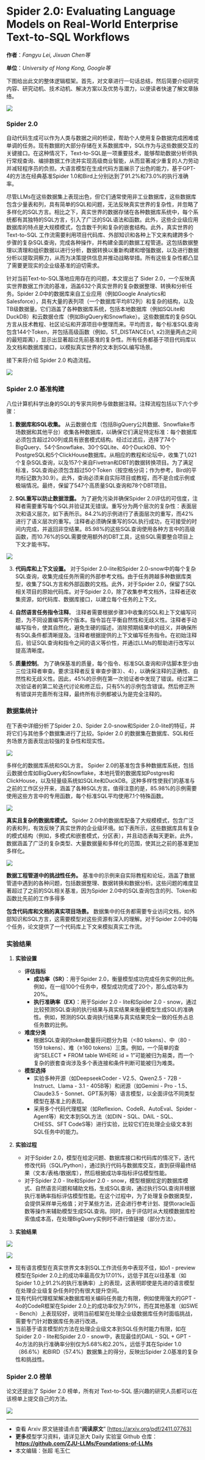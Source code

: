 # Spider 2.0: Evaluating Language Models on Real-World Enterprise Text-to-SQL Workflows

**作者**：*Fangyu Lei, Jixuan Chen等*

**单位**：*University of Hong Kong, Google等*


下图给出此文的整体逻辑框架。首先，对文章进行一句话总结，然后简要介绍研究内容、研究动机、技术动机、解决方案以及优势与潜力，以便读者快速了解文章脉络。

![](https://fastly.jsdelivr.net/gh/bucketio/img11@main/2024/11/17/1731837342120-ae307026-bf7f-489b-bd28-fb33c0836dbf.png)

### Spider 2.0

自动代码生成可以作为人类与数据之间的桥梁，帮助个人使用复杂数据完成困难或单调的任务。现有数据的大部分存储在关系数据库中，SQL作为与这些数据交互的关键接口。在这种情况下，Text-to-SQL是一项重要技术，能够帮助数据分析师执行常规查询、编排数据工作流并实现高级商业智能，从而显著减少重复的人力劳动并减轻程序员的负担。大语言模型在生成代码方面展示了出色的能力，基于GPT-4的方法在经典基准Spider 1.0和Bird上分别达到了91.2%和73.0%的执行准确率。

尽管LLMs在这些数据集上表现出色，但它们通常使用非工业数据库，这些数据库包含少量表和列，具有简单的SQL和问题，无法反映真实世界的复杂性，并忽略了多样化的SQL方言。相比之下，真实世界的数据存储在各种数据库系统中，每个系统都有其独特的SQL方言，引入了广泛的SQL语法和函数。此外，这些企业级应用数据库的特点是大规模模式，包含数千列和复杂的嵌套结构。此外，真实世界的 Text-to-SQL 工作流需要利用项目代码库、外部知识和各种上下文来构建跨多个步骤的复杂SQL查询，完成各种操作，并构建全面的数据工程管道。这包括数据整理以清理和组织数据以进行分析，数据转换以重新构建和增强数据，以及进行数据分析以提取洞察力，从而为决策提供信息并推动战略举措。所有这些复杂性都凸显了需要更现实的企业级基准的迫切需求。

针对当前Text-to-SQL落地应用存在的问题，本文提出了 Sider 2.0，一个反映真实世界数据工作流的基准，涵盖632个真实世界的复杂数据整理、转换和分析任务。Spider 2.0中的数据库来自工业应用（例如Google Analytics和Salesforce），具有大量的表列项（一个数据库平均812列）和复杂的结构，以及TB级数据量。它们涵盖了各种数据库系统，包括本地数据库（例如SQLite和DuckDB）和云数据仓库（例如BigQuery和Snowflake）。这些数据库的复杂SQL方言从技术教程、社区论坛和开源项目中整理而来。平均而言，每个标准SQL查询包含144个Token，并包括高级函数（例如，ST_DISTANCE(x1, x2)测量两点之间的最短距离），显示出显著超过先前基准的复杂性。所有任务都基于项目代码库以及文档和数据库接口，以模拟真实世界的文本到SQL编写场景。

接下来将介绍 Spider 2.0 构造流程。


![](https://fastly.jsdelivr.net/gh/bucketio/img1@main/2024/11/17/1731837389676-50aaee33-2882-461e-923b-d82d88342103.png)

### Spider 2.0 基准构建

八位计算机科学出身的SQL的专家共同参与做数据注释。注释流程包括以下六个步骤：

1) **数据库和SQL收集。** 从云数据仓库（包括BigQuery公共数据、Snowflake市场数据和其他平台）收集各种数据库，以确保它们满足特定标准：每个数据库必须包含超过200列或具有嵌套模式结构。经过过滤后，选择了74个BigQuery、54个Snowflake、30个SQLite、40个DuckDB、10个PostgreSQL和5个ClickHouse数据库。从相应的教程和论坛中，收集了1,021个复杂SQL查询，以及157个来自Fivetran和DBT的数据转换项目。为了满足标准，SQL查询必须包含超过50个Token（按空格分词；作为参考，Bird的平均标记数为30.9）。此外，查询必须来自实际项目或教程，而不是合成示例或极端情况。最终，保留了547个高质量SQL查询和78个DBT项目。

2. **SQL重写以防止数据泄露。** 为了避免污染并确保Spider 2.0评估的可信度，注释者需要重写每个SQL并验证其无错误。重写分为两个层次的复杂性：表面层次和语义层次，如下表所示。84.2%的示例进行了表面层次的重写，而42%进行了语义层次的重写。注释者必须确保重写的SQL执行成功，在可接受的时间内完成，并返回非空结果。85.98%的这些SQL查询使用各种方言中的高级函数，而10.76%的SQL需要使用额外的DBT工具，这些SQL需要整合项目上下文才能书写。


![](https://fastly.jsdelivr.net/gh/bucketio/img18@main/2024/11/17/1731837440128-68cc74dd-d61c-4d21-86fa-630462788716.png)

3) **代码库和上下文设置。** 对于Spider 2.0-lite和Spider 2.0-snow中的每个复杂SQL查询，收集完成任务所需的外部参考文档。由于任务跨越多种数据库类型，收集了SQL方言和外部函数的文档。此外，对于Spider 2.0，保留了SQL相关项目的原始代码库。对于Spider 2.0，除了收集参考文档外，注释者还收集资源，如代码库、数据库接口，以建立每个任务的上下文。

4) **自然语言任务指令注释**。 注释者需要根据步骤3中收集的SQL和上下文编写问题，为不同设置编写两个版本。指令旨在平衡自然性和无歧义性。注释者手动编写指令，使其自然化，避免生硬的描述，消除预期结果中的歧义，并确保所有SQL条件都清晰提及。注释者根据提供的上下文编写任务指令。在初始注释后，验证SQL查询和指令之间的语义等价性，并通过LLMs的帮助进行改写以提高清晰度。

6) **质量控制**。 为了确保基准的质量，每个指令、标准SQL查询和评估脚本至少由三位注释者审查。要求注释者反复审查步骤3）、4），以确保注释的正确性、自然性和无歧义性。因此，45%的示例在第一次验证者中发现了错误。经过第二次验证者的第二轮迭代讨论和修正后，只有5%的示例包含错误。然后修正所有错误并完善所有注释，最终所有示例都被认为是完全注释的。


### 数据集统计

在下表中详细分析了Spider 2.0、Spider 2.0-snow和Spider 2.0-lite的特征，并将它们与其他多个数据集进行了比较。Spider 2.0 的数据集在数据库、SQL和任务场景方面表现出较强的复杂性和现实性。


![](https://fastly.jsdelivr.net/gh/bucketio/img19@main/2024/11/17/1731844483742-94f7b661-e317-4eb2-8abd-5c8c60a5a31b.png)

多样化的数据库系统和SQL方言。 Spider 2.0的基准包含多种数据库系统，包括云数据仓库如BigQuery和Snowflake，本地托管的数据库如Postgres和ClickHouse，以及轻量级系统如SQLite和DuckDB。这种多样性使我们的基准与之前的工作区分开来，涵盖了各种SQL方言。值得注意的是，85.98%的示例需要使用这些方言中的专用函数，每个标准SQL平均使用7.1个特殊函数。

![](https://fastly.jsdelivr.net/gh/bucketio/img16@main/2024/11/17/1731844529053-b55b477b-bb06-4ed8-8314-fb171ba71701.png)

**真实且复杂的数据库模式。** Spider 2.0中的数据库配备了大规模模式，包含广泛的表和列，有效反映了真实世界的企业级环境。如下表所示，这些数据库具有复杂的模式结构（例如，多模式和嵌套模式，分区表），并且动态表每天更新。此外，数据涵盖了广泛的复杂类型、大量数据量和多样化的范围，使其比之前的基准更加多样化。


![](https://fastly.jsdelivr.net/gh/bucketio/img17@main/2024/11/17/1731844561192-803bfb19-c5fe-4c79-94b7-64c9776e77ea.png)

**数据工程管道中的挑战性任务。** 基准中的示例来自实际教程和论坛，涵盖了数据管道中遇到的各种问题，包括数据整理、数据转换和数据分析。这些问题的难度显著超过了之前的SQL相关基准，因为Spider 2.0中的SQL查询包含的列、Token和函数比先前的工作多得多

**包含代码库和文档的真实项目场景。** 数据集中的任务都需要专业访问文档，如外部知识和SQL方言，这需要模型对这些资源有深入的理解。对于Spider 2.0中的每个任务，论文提供了一个代码库上下文来模拟真实工作流。


### 实验结果


1. **实验设置**
   - **评估指标**
     - **成功率（SR）**：用于Spider 2.0，衡量模型成功完成任务实例的比例。例如，在一组100个任务中，模型成功完成了20个，那么成功率为20%。
     - **执行准确率（EX）**：用于Spider 2.0 - lite和Spider 2.0 - snow，通过比较预测SQL查询的执行结果与真实结果来衡量模型生成SQL的准确性。例如，预测的SQL查询执行结果与真实结果完全一致的任务占总任务数的比例。
   - **难度分类**
     - 根据SQL查询的token数量将问题分为易（<80 tokens）、中（80 - 159 tokens）、难（≥160 tokens）三类。例如，一个简单的查询“SELECT * FROM table WHERE id = 1”可能被归为易类，而一个复杂的嵌套查询涉及多个表连接和条件判断可能被归为难类。
   - **模型选择**
     - 实验多种开源（如DeepseekCoder - V2.5、Qwen2.5 - 72B - Instruct、Llama - 3.1 - 405B等）和闭源（如Gemini - Pro - 1.5、Claude3.5 - Sonnet、GPT系列等）语言模型，以全面评估不同类型模型在基准上的表现。
     - 采用多个代码代理框架（如Reflexion、CodeR、AutoEval、Spider - Agent等）和文本到SQL方法（如DIN - SQL、DAIL - SQL、CHESS、SFT CodeS等）进行实验，比较它们在处理企业级文本到SQL任务中的能力。

2. **实验过程**
   - 对于Spider 2.0，模型在给定问题、数据库接口和代码库的情况下，迭代修改代码（SQL/Python），通过执行代码与数据库交互，直到获得最终结果（文本/表格/数据库），然后根据成功率指标评估模型性能。
   - 对于Spider 2.0 - lite和Spider 2.0 - snow，模型根据给定的数据库模式、自然语言问题和辅助文档，生成SQL查询，通过执行SQL查询并根据执行准确率指标评估模型性能。在这个过程中，为了处理复杂数据类型，会提供采样单元格值；对于某些方法，还会进行参考计划、提供oracle函数等操作来辅助模型生成SQL查询。同时，由于评估时从大规模数据库检索值成本高，在处理BigQuery实例时不进行值链接（部分方法）。

3. **实验结果**


![](https://fastly.jsdelivr.net/gh/bucketio/img0@main/2024/11/17/1731844611626-57d285d6-8475-428b-9da4-1189af5a1420.png)


![](https://fastly.jsdelivr.net/gh/bucketio/img5@main/2024/11/17/1731844623159-fefcf8fd-1116-4678-b9a1-1f0c42d0d1cd.png)

   - 现有语言模型在真实世界文本到SQL工作流任务中表现不佳，如o1 - preview模型在Spider 2.0上的成功率最高仅为17.01%，远低于其在以往基准（如Spider 1.0上91.2%的执行准确率）上的表现，这表明即使是先进的语言模型在处理企业级复杂任务时仍有很大提升空间。
   - 现有代码代理框架解决数据库相关编码任务能力有限，例如使用强大的GPT - 4o的CodeR框架在Spider 2.0上的成功率仅为7.91%，而在其他基准（如SWE - Bench）上表现较好，说明当前框架在处理企业级数据库任务时面临挑战，需要专门针对数据库任务进行改进。
   - 当前基于语言模型的方法在处理企业级文本到SQL任务时能力有限，如在Spider 2.0 - lite和Spider 2.0 - snow中，表现最佳的DAIL - SQL + GPT - 4o方法的执行准确率分别仅为5.68%和2.20%，远低于其在Spider 1.0（86.6%）和BIRD（57.4%）数据集上的得分，反映出Spider 2.0基准的复杂性和挑战性。
   
### Spider 2.0 榜单

论文还提出了 Spider 2.0 榜单，所有对 Text-to-SQL 感兴趣的研究人员都可以在该榜单上提交自己的方法。


![](https://fastly.jsdelivr.net/gh/bucketio/img7@main/2024/11/17/1731844659221-7c875bb9-e59e-443b-be9d-85e1de078b0c.png)


---


- 查看 Arxiv 原文链接请点击“**阅读原文**”
  [https://arxiv.org/pdf/2411.07763]
- **更多**模型学习资料，请详见浙大 Daily 实验室 Github 仓库：**https://github.com/ZJU-LLMs/Foundations-of-LLMs**
- 本文编辑：张超 毛玉仁



